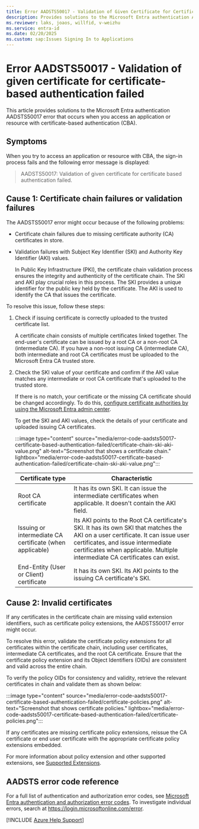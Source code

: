 ```yaml
---
title: Error AADSTS50017 - Validation of Given Certificate for Certificate-Based Authentication Failed
description: Provides solutions to the Microsoft Entra authentication AADSTS50017 error that occurs when you access an application or resource with certificate-based authentication (CBA).
ms.reviewer: laks, joaos, willfid, v-weizhu
ms.service: entra-id
ms.date: 02/20/2025
ms.custom: sap:Issues Signing In to Applications
---
```

# Error AADSTS50017 - Validation of given certificate for certificate-based authentication failed

This article provides solutions to the Microsoft Entra authentication AADSTS50017 error that occurs when you access an application or resource with certificate-based authentication (CBA).

## Symptoms

When you try to access an application or resource with CBA, the sign-in process fails and the following error message is displayed:

> AADSTS50017: Validation of given certificate for certificate based authentication failed.

## Cause 1: Certificate chain failures or validation failures

The AADSTS50017 error might occur because of the following problems:

- Certificate chain failures due to missing certificate authority (CA) certificates in store.
- Validation failures with Subject Key Identifier (SKI) and Authority Key Identifier (AKI) values.

     In Public Key Infrastructure (PKI), the certificate chain validation process ensures the integrity and authenticity of the certificate chain. The SKI and AKI play crucial roles in this process. The SKI provides a unique identifier for the public key held by the certificate. The AKI is used to identify the CA that issues the certificate. 

To resolve this issue, follow these steps:

1. Check if issuing certificate is correctly uploaded to the trusted certificate list.

    A certificate chain consists of multiple certificates linked together. The end-user's certificate can be issued by a root CA or a non-root CA (intermediate CA). If you have a non-root issuing CA (intermediate CA), both intermediate and root CA certificates must be uploaded to the Microsoft Entra CA trusted store.

2. Check the SKI value of your certificate and confirm if the AKI value matches any intermediate or root CA certificate that's uploaded to the trusted store.

    If there is no match, your certificate or the missing CA certificate should be changed accordingly. To do this, [configure certificate authorities by using the Microsoft Entra admin center](/entra/identity/authentication/how-to-certificate-based-authentication#configure-certificate-authorities-by-using-the-microsoft-entra-admin-center).

    To get the SKI and AKI values, check the details of your certificate and uploaded issuing CA certificates.

     :::image type="content" source="media/error-code-aadsts50017-certificate-based-authentication-failed/certificate-chain-ski-aki-value.png" alt-text="Screenshot that shows a certificate chain." lightbox="media/error-code-aadsts50017-certificate-based-authentication-failed/certificate-chain-ski-aki-value.png":::

    |Certificate type|Characteristic|
    |---|---|
    |Root CA certificate|It has its own SKI. It can issue the intermediate certificates when applicable. It doesn't contain the AKI field.|
    |Issuing or intermediate CA certificate (when applicable)|Its AKI points to the Root CA certificate's SKI. It has its own SKI that matches the AKI on a user certificate. It can issue user certificates, and issue intermediate certificates when applicable. Multiple intermediate CA certificates can exist.|
    |End-Entity (User or Client) certificate|It has its own SKI. Its AKI points to the issuing CA certificate's SKI.|

## Cause 2: Invalid certificates

If any certificates in the certificate chain are missing valid extension identifiers, such as certificate policy extensions, the AADSTS50017 error might occur.

To resolve this error, validate the certificate policy extensions for all certificates within the certificate chain, including user certificates, intermediate CA certificates, and the root CA certificate. Ensure that the certificate policy extension and its Object Identifiers (OIDs) are consistent and valid across the entire chain.

To verify the policy OIDs for consistency and validity, retrieve the relevant certificates in chain and validate them as shown below: 

:::image type="content" source="media/error-code-aadsts50017-certificate-based-authentication-failed/certificate-policies.png" alt-text="Screenshot that shows certificate policies." lightbox="media/error-code-aadsts50017-certificate-based-authentication-failed/certificate-policies.png":::

If any certificates are missing certificate policy extensions, reissue the CA certificate or end user certificate with the appropriate certificate policy extensions embedded.  

For more information about policy extension and other supported extensions, see [Supported Extensions](/windows/win32/seccertenroll/supported-extensions).

## AADSTS error code reference

For a full list of authentication and authorization error codes, see [Microsoft Entra authentication and authorization error codes](/entra/identity-platform/reference-error-codes). To investigate individual errors, search at https://login.microsoftonline.com/error.

[!INCLUDE [Azure Help Support](../../../includes/azure-help-support.md)]